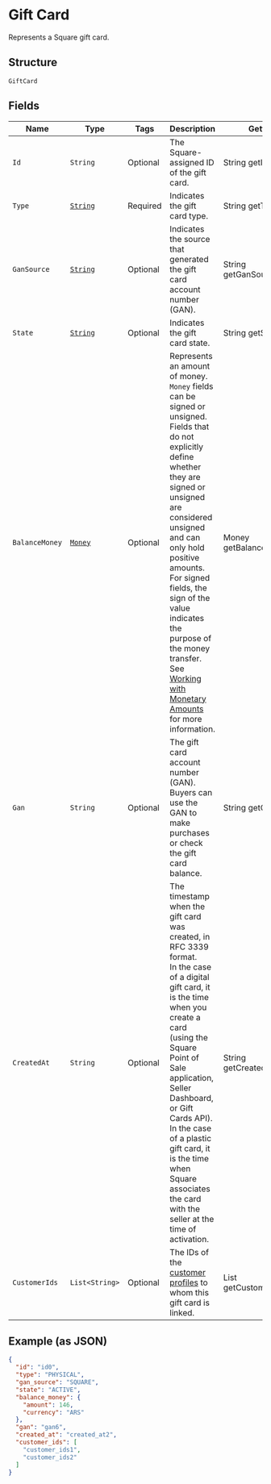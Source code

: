 
# Gift Card

Represents a Square gift card.

## Structure

`GiftCard`

## Fields

| Name | Type | Tags | Description | Getter |
|  --- | --- | --- | --- | --- |
| `Id` | `String` | Optional | The Square-assigned ID of the gift card. | String getId() |
| `Type` | [`String`](../../doc/models/gift-card-type.md) | Required | Indicates the gift card type. | String getType() |
| `GanSource` | [`String`](../../doc/models/gift-card-gan-source.md) | Optional | Indicates the source that generated the gift card<br>account number (GAN). | String getGanSource() |
| `State` | [`String`](../../doc/models/gift-card-status.md) | Optional | Indicates the gift card state. | String getState() |
| `BalanceMoney` | [`Money`](../../doc/models/money.md) | Optional | Represents an amount of money. `Money` fields can be signed or unsigned.<br>Fields that do not explicitly define whether they are signed or unsigned are<br>considered unsigned and can only hold positive amounts. For signed fields, the<br>sign of the value indicates the purpose of the money transfer. See<br>[Working with Monetary Amounts](https://developer.squareup.com/docs/build-basics/working-with-monetary-amounts)<br>for more information. | Money getBalanceMoney() |
| `Gan` | `String` | Optional | The gift card account number (GAN). Buyers can use the GAN to make purchases or check<br>the gift card balance. | String getGan() |
| `CreatedAt` | `String` | Optional | The timestamp when the gift card was created, in RFC 3339 format.<br>In the case of a digital gift card, it is the time when you create a card<br>(using the Square Point of Sale application, Seller Dashboard, or Gift Cards API).  <br>In the case of a plastic gift card, it is the time when Square associates the card with the<br>seller at the time of activation. | String getCreatedAt() |
| `CustomerIds` | `List<String>` | Optional | The IDs of the [customer profiles](entity:Customer) to whom this gift card is linked. | List<String> getCustomerIds() |

## Example (as JSON)

```json
{
  "id": "id0",
  "type": "PHYSICAL",
  "gan_source": "SQUARE",
  "state": "ACTIVE",
  "balance_money": {
    "amount": 146,
    "currency": "ARS"
  },
  "gan": "gan6",
  "created_at": "created_at2",
  "customer_ids": [
    "customer_ids1",
    "customer_ids2"
  ]
}
```

